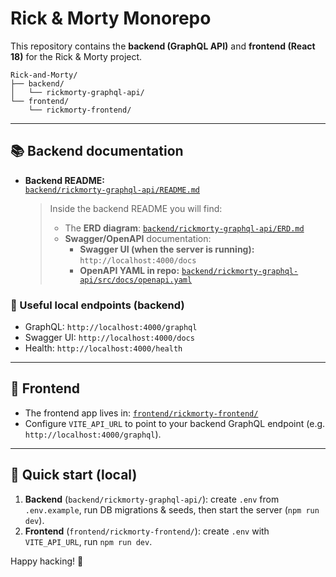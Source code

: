 
# Rick & Morty Monorepo

This repository contains the **backend (GraphQL API)** and **frontend (React 18)** for the Rick & Morty project.

```
Rick-and-Morty/
├── backend/
│   └── rickmorty-graphql-api/
└── frontend/
    └── rickmorty-frontend/
```

---

## 📚 Backend documentation

- **Backend README:**  
  [`backend/rickmorty-graphql-api/README.md`](backend/rickmorty-graphql-api/README.md)

  > Inside the backend README you will find:
  > - The **ERD diagram**: [`backend/rickmorty-graphql-api/ERD.md`](backend/rickmorty-graphql-api/ERD.md)  
  > - **Swagger/OpenAPI** documentation:
  >   - **Swagger UI (when the server is running):** `http://localhost:4000/docs`
  >   - **OpenAPI YAML in repo:** [`backend/rickmorty-graphql-api/src/docs/openapi.yaml`](backend/rickmorty-graphql-api/src/docs/openapi.yaml)

### 🔗 Useful local endpoints (backend)
- GraphQL: `http://localhost:4000/graphql`
- Swagger UI: `http://localhost:4000/docs`
- Health: `http://localhost:4000/health`

---

## 🎨 Frontend

- The frontend app lives in: [`frontend/rickmorty-frontend/`](frontend/rickmorty-frontend/)
- Configure `VITE_API_URL` to point to your backend GraphQL endpoint (e.g. `http://localhost:4000/graphql`).

---

## 🚀 Quick start (local)

1. **Backend** (`backend/rickmorty-graphql-api/`): create `.env` from `.env.example`, run DB migrations & seeds, then start the server (`npm run dev`).
2. **Frontend** (`frontend/rickmorty-frontend/`): create `.env` with `VITE_API_URL`, run `npm run dev`.

Happy hacking! 🚀
